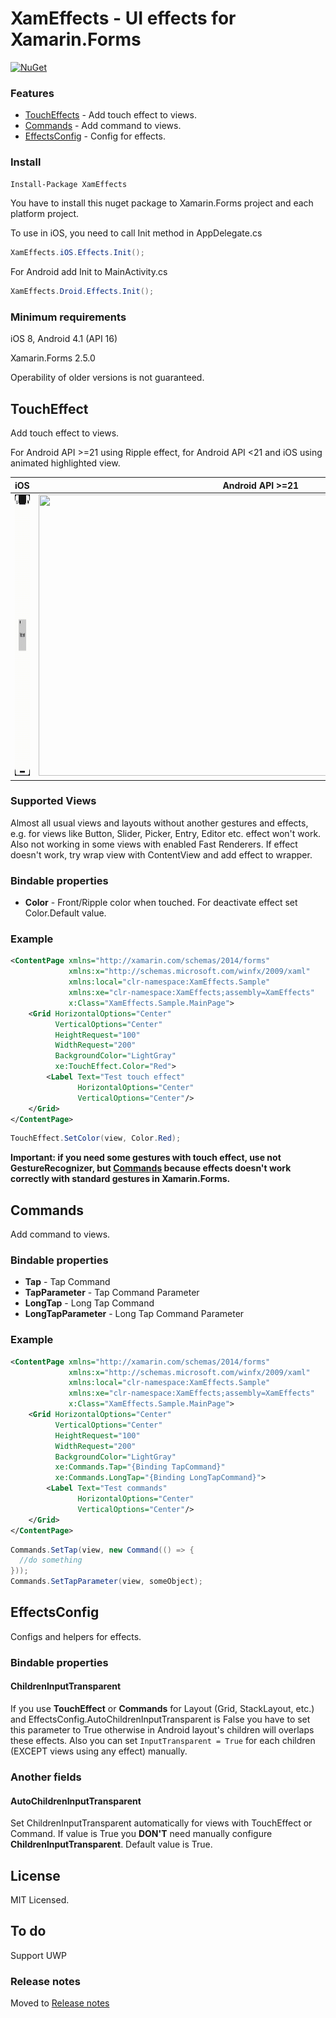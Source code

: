 # XamEffects - UI effects for Xamarin.Forms
[![NuGet](https://img.shields.io/nuget/v/xameffects.svg?maxAge=259200&style=flat)](http://www.nuget.org/packages/XamEffects/)

### Features
* [TouchEffects](#toucheffect) - Add touch effect to views.
* [Commands](#commands) - Add command to views.
* [EffectsConfig](#effectsconfig) - Config for effects.

### Install
```bash
Install-Package XamEffects
```
You have to install this nuget package to Xamarin.Forms project and each platform project.

To use in iOS, you need to call Init method in AppDelegate.cs
```csharp 
XamEffects.iOS.Effects.Init();
```

For Android add Init to MainActivity.cs
```csharp
XamEffects.Droid.Effects.Init();
```

### Minimum requirements
iOS 8, Android 4.1 (API 16)

Xamarin.Forms 2.5.0

Operability of older versions is not guaranteed.

## TouchEffect
Add touch effect to views.

For Android API >=21 using Ripple effect, for Android API <21 and iOS using animated highlighted view.

iOS|Android API >=21|Android API <21
------------|------------|------------
<img src="images/touch/ios.gif" height="450" width="685"/>|<img src="images/touch/android.gif" height="450" width="711"/>|<img src="images/touch/old_android.gif" height="450" width="687"/>


### Supported Views 
Almost all usual views and layouts without another gestures and effects, e.g. for views like Button, Slider, Picker, Entry, Editor etc. effect won't work. Also not working in some views with enabled Fast Renderers. If effect doesn't work, try wrap view with ContentView and add effect to wrapper.

### Bindable properties

* **Color** - Front/Ripple color when touched. For deactivate effect set Color.Default value.
    
### Example 

```xml
<ContentPage xmlns="http://xamarin.com/schemas/2014/forms"
             xmlns:x="http://schemas.microsoft.com/winfx/2009/xaml"
             xmlns:local="clr-namespace:XamEffects.Sample"
             xmlns:xe="clr-namespace:XamEffects;assembly=XamEffects"
             x:Class="XamEffects.Sample.MainPage">
    <Grid HorizontalOptions="Center"
          VerticalOptions="Center"
          HeightRequest="100"
          WidthRequest="200"
          BackgroundColor="LightGray" 
          xe:TouchEffect.Color="Red">
        <Label Text="Test touch effect"
               HorizontalOptions="Center"
               VerticalOptions="Center"/>
    </Grid>
</ContentPage>
```

```csharp
TouchEffect.SetColor(view, Color.Red);
```

**Important: if you need some gestures with touch effect, use not GestureRecognizer, but [Commands](#commands) because effects doesn't work correctly with standard gestures in Xamarin.Forms.**

## Commands

Add command to views.

### Bindable properties

* **Tap** - Tap Command
* **TapParameter** - Tap Command Parameter
* **LongTap** - Long Tap Command
* **LongTapParameter** - Long Tap Command Parameter
    
### Example 

```xml
<ContentPage xmlns="http://xamarin.com/schemas/2014/forms"
             xmlns:x="http://schemas.microsoft.com/winfx/2009/xaml"
             xmlns:local="clr-namespace:XamEffects.Sample"
             xmlns:xe="clr-namespace:XamEffects;assembly=XamEffects"
             x:Class="XamEffects.Sample.MainPage">
    <Grid HorizontalOptions="Center"
          VerticalOptions="Center"
          HeightRequest="100"
          WidthRequest="200"
          BackgroundColor="LightGray" 
          xe:Commands.Tap="{Binding TapCommand}"
          xe:Commands.LongTap="{Binding LongTapCommand}">
        <Label Text="Test commands"
               HorizontalOptions="Center"
               VerticalOptions="Center"/>
    </Grid>
</ContentPage>
```

```csharp
Commands.SetTap(view, new Command(() => {
  //do something
}));
Commands.SetTapParameter(view, someObject);
```

## EffectsConfig

Configs and helpers for effects.

### Bindable properties

#### ChildrenInputTransparent 
If you use **TouchEffect** or **Commands** for Layout (Grid, StackLayout, etc.) and EffectsConfig.AutoChildrenInputTransparent is False you have to set this parameter to True otherwise in Android layout's children will overlaps these effects. Also you can set `InputTransparent = True` for each children (EXCEPT views using any effect) manually.
    
### Another fields

#### AutoChildrenInputTransparent 
Set ChildrenInputTransparent automatically for views with TouchEffect or Command. If value is True you **DON'T** need manually configure **ChildrenInputTransparent**. Default value is True.


## License
MIT Licensed.

## To do
Support UWP

### Release notes
Moved to [Release notes](ReleaseNotes.md)
